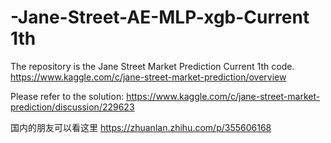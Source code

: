 # -Jane-Street-AE-MLP-xgb-Current 1th
The repository is the Jane Street Market Prediction Current 1th code.
https://www.kaggle.com/c/jane-street-market-prediction/overview

Please refer to the solution:
https://www.kaggle.com/c/jane-street-market-prediction/discussion/229623

国内的朋友可以看这里
https://zhuanlan.zhihu.com/p/355606168

